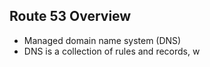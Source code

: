 Route 53 Overview
-----------------
- Managed domain name system (DNS)
- DNS is a collection of rules and records, w
